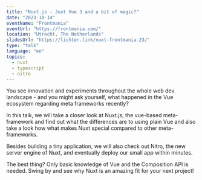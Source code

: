 ```yaml
---
title: "Nuxt.js - Just Vue 3 and a bit of magic?"
date: "2023-10-14"
eventName: "Frontmania"
eventUrl: "https://frontmania.com/"
location: "Utrecht, The Netherlands"
slidesUrl: "https://lichter.link/nuxt-frontmania-23/"
type: "talk"
language: "en"
topics:
  - nuxt
  - typescript
  - nitro
---
```


You see innovation and experiments throughout the whole web dev landscape - and you might ask yourself, what happened in the Vue ecosystem regarding meta frameworks recently?

In this talk, we will take a closer look at Nuxt.js, the vue-based meta-framework and find out what the differences are to using plain Vue and also take a look how what makes Nuxt special compared to other meta-frameworks.

Besides building a tiny application, we will also check out Nitro, the new server engine of Nuxt, and eventually deploy our small app within minutes.

The best thing? Only basic knowledge of Vue and the Composition API is needed. Swing by and see why Nuxt is an amazing fit for your next project!
